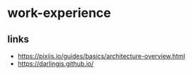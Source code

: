 # work-experience
## links
* https://pixijs.io/guides/basics/architecture-overview.html
* https://darlingjs.github.io/
